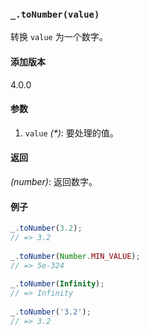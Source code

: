 ### `_.toNumber(value)`[​](#_tonumbervalue "_tonumbervalue的直接链接")

转换 `value` 为一个数字。

#### 添加版本

4.0.0

#### 参数

1.  `value` _(\*)_: 要处理的值。

#### 返回

_(number)_: 返回数字。

#### 例子

```js
_.toNumber(3.2);
// => 3.2
 
_.toNumber(Number.MIN_VALUE);
// => 5e-324
 
_.toNumber(Infinity);
// => Infinity
 
_.toNumber('3.2');
// => 3.2

```